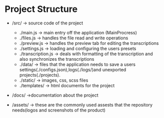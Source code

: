 # Project Structure

* /src/ -> source code of the project
    * ./main.js -> main entry off the application (MainProcress)
    * ./files.js -> handles the file read and write operations
    * ./preview.js -> handles the preview tab for editing the transcriptions
    * ./settings.js -> loading and configuring the users presets
    * ./transcription.js -> deals with formatting of the transcription and also synchronizes the transcriptions
    * ./data/ -> files that the application needs to save a users settings(./configs.json),logs(./logs/)and unexported projects(./projects).
    * ./static/ -> images, css, scss files
    * ./templates/ -> html documents for the project   

* /docs/ ->documentation about the project

* /assets/ -> these are the commonly used assests that the repository needs(logos and screenshots of the product)
